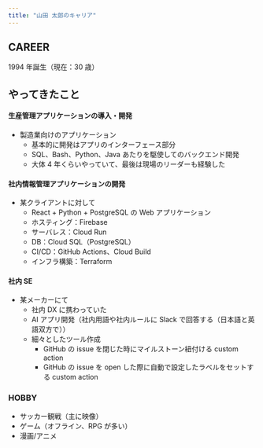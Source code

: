 ```yaml
---
title: "山田 太郎のキャリア"
---
```


## CAREER

1994 年誕生（現在：30 歳）

## やってきたこと

#### 生産管理アプリケーションの導入・開発

- 製造業向けのアプリケーション
  - 基本的に開発はアプリのインターフェース部分
  - SQL、Bash、Python、Java あたりを駆使してのバックエンド開発
  - 大体 4 年くらいやっていて、最後は現場のリーダーも経験した

#### 社内情報管理アプリケーションの開発

- 某クライアントに対して
  - React + Python + PostgreSQL の Web アプリケーション
  - ホスティング：Firebase
  - サーバレス：Cloud Run
  - DB：Cloud SQL（PostgreSQL）
  - CI/CD：GitHub Actions、Cloud Build
  - インフラ構築：Terraform

#### 社内 SE

- 某メーカーにて
  - 社内 DX に携わっていた
  - AI アプリ開発（社内用語や社内ルールに Slack で回答する（日本語と英語双方で））
  - 細々としたツール作成
    - GitHub の issue を閉じた時にマイルストーン紐付ける custom action
    - GitHub の issue を open した際に自動で設定したラベルをセットする custom action

### **HOBBY**

- サッカー観戦（主に映像）
- ゲーム（オフライン、RPG が多い）
- 漫画/アニメ
